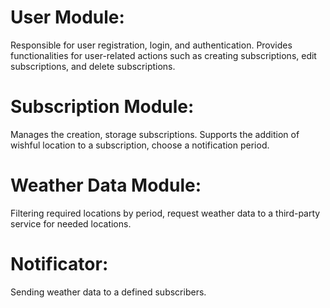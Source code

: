 # User Module:


Responsible for user registration, login, and authentication.
Provides functionalities for user-related actions such as creating subscriptions, edit subscriptions, and delete subscriptions.

# Subscription Module:

Manages the creation, storage subscriptions.
Supports the addition of wishful location to a subscription, choose a notification period.

# Weather Data Module:

Filtering required locations by period, request weather data to a third-party service for needed locations.

# Notificator:

Sending weather data to a defined subscribers.


